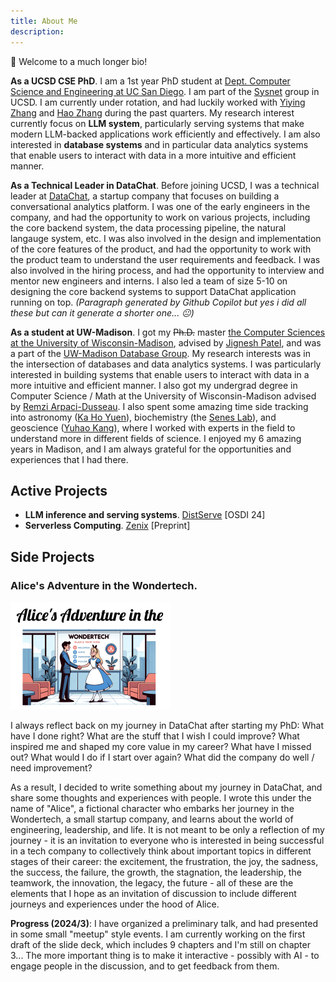 ```yaml
---
title: About Me
description: 
---
```


:wave: Welcome to a much longer bio! 

**As a UCSD CSE PhD**. I am a 1st year PhD student at [Dept. Computer Science and Engineering at UC San Diego](https://cse.ucsd.edu/). I am part of the [Sysnet](https://www.sysnet.ucsd.edu/sysnet/) group in UCSD. I am currently under rotation, and had luckily worked with [Yiying Zhang](https://cseweb.ucsd.edu/~yiying/) and [Hao Zhang](https://cseweb.ucsd.edu/~haozhang/) during the past quarters. My research interest currently focus on **LLM system**, particularly serving systems that make modern LLM-backed applications work efficiently and effectively. I am also interested in **database systems** and in particular data analytics systems that enable users to interact with data in a more intuitive and efficient manner.    


**As a Technical Leader in DataChat**. Before joining UCSD, I was a technical leader at [DataChat](https://www.datachat.ai/), a startup company that focuses on building a conversational analytics platform. I was one of the early engineers in the company, and had the opportunity to work on various projects, including the core backend system, the data processing pipeline, the natural langauge system, etc. I was also involved in the design and implementation of the core features of the product, and had the opportunity to work with the product team to understand the user requirements and feedback. I was also involved in the hiring process, and had the opportunity to interview and mentor new engineers and interns. I also led a team of size 5-10 on designing the core backend systems to support DataChat application running on top. _(Paragraph generated by Github Copilot but yes i did all these but can it generate a shorter one... 😐)_

**As a student at UW-Madison**. I got my ~~Ph.D.~~ master [the Computer Sciences at the University of Wisconsin-Madison](https://www.cs.wisc.edu/), advised by [Jignesh Patel](https://pages.cs.wisc.edu/~jignesh/), and was a part of the [UW-Madison Database Group](https://twitter.com/wiscdb?lang=en). My research interests was in the intersection of databases and data analytics systems. I was particularly interested in building systems that enable users to interact with data in a more intuitive and efficient manner. I also got my undergrad degree in Computer Science / Math at the University of Wisconsin-Madison advised by [Remzi Arpaci-Dusseau](https://pages.cs.wisc.edu/~remzi/). I also spent some amazing time side tracking into astronomy ([Ka Ho Yuen](https://www.khyuen.info/)), biochemistry (the [Senes Lab](https://seneslab.biochem.wisc.edu/)), and geoscience ([Yuhao Kang](http://www.kkyyhh96.site/)), where I worked with experts in the field to understand more in different fields of science. I enjoyed my 6 amazing years in Madison, and I am always grateful for the opportunities and experiences that I had there.



<!-- I am also passionate about teaching and mentoring. 
During my years in DataChat, I also mentored 10+ colleagues and interns during work and after, and some of them become successful as leaders in the company or in their own careers. -->

## Active Projects

- **LLM inference and serving systems**. [DistServe](https://hao-ai-lab.github.io/blogs/distserve/) [OSDI 24]
- **Serverless Computing**. [Zenix](https://arxiv.org/abs/2206.13444) [Preprint]

## Side Projects


### Alice's Adventure in the Wondertech.

<img src="img//image-20240326002055666.png" alt="image-20240326002055666" style="zoom:25%;" />

I always reflect back on my journey in DataChat after starting my PhD: What have I done right? What are the stuff that I wish I could improve? What inspired me and shaped my core value in my career? What have I missed out? What would I do if I start over again? What did the company do well / need improvement? 

As a result, I decided to write something about my journey in DataChat, and share some thoughts and experiences with people. I wrote this under the name of "Alice", a fictional character who embarks her journey in the Wondertech, a small startup company, and learns about the world of engineering, leadership, and life. It is not meant to be only a reflection of my journey - it is an invitation to everyone who is interested in being successful in a tech company to collectively think about important topics in different stages of their career: the excitement, the frustration, the joy, the sadness, the success, the failure, the growth, the stagnation, the leadership, the teamwork, the innovation, the legacy, the future - all of these are the elements that I hope as an invitation of discussion to include different journeys and experiences under the hood of Alice.

**Progress (2024/3)**: I have organized a preliminary talk, and had presented in some small "meetup" style events. I am currently working on the first draft of the slide deck, which includes 9 chapters and I'm still on chapter 3... The more important thing is to make it interactive - possibly with AI - to engage people in the discussion, and to get feedback from them.